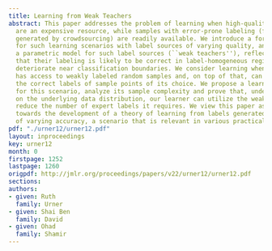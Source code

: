 ```yaml
---
title: Learning from Weak Teachers
abstract: This paper addresses the problem of learning when high-quality labeled examples
  are an expensive resource, while samples with error-prone labeling (for example
  generated by crowdsourcing) are readily available. We introduce a formal framework
  for such learning scenarios with label sources of varying quality, and we propose
  a parametric model for such label sources (``weak teachers''), reflecting the intuition
  that their labeling is likely to be correct in label-homogeneous regions but may
  deteriorate near classification boundaries. We consider learning when the learner
  has access to weakly labeled random samples and, on top of that, can actively query
  the correct labels of sample points of its choice. We propose a learning algorithm
  for this scenario, analyze its sample complexity and prove that, under certain conditions
  on the underlying data distribution, our learner can utilize the weak labels to
  reduce the number of expert labels it requires. We view this paper as a first step
  towards the development of a theory of learning from labels generated by teachers
  of varying accuracy, a scenario that is relevant in various practical applications.
pdf: "./urner12/urner12.pdf"
layout: inproceedings
key: urner12
month: 0
firstpage: 1252
lastpage: 1260
origpdf: http://jmlr.org/proceedings/papers/v22/urner12/urner12.pdf
sections: 
authors:
- given: Ruth
  family: Urner
- given: Shai Ben
  family: David
- given: Ohad
  family: Shamir
---
```

